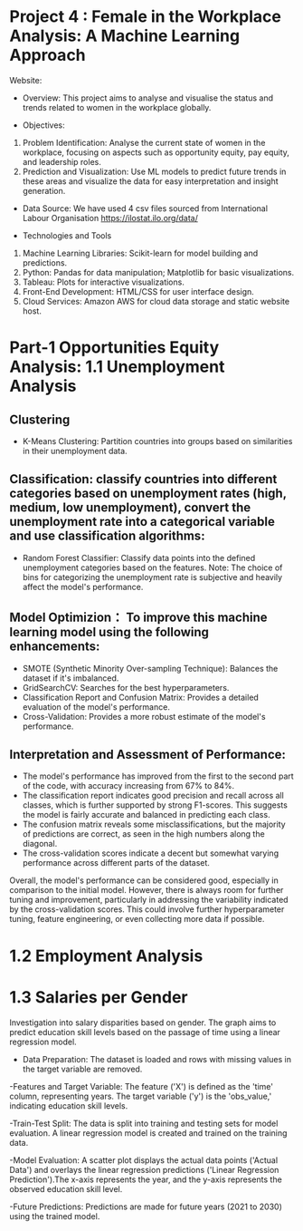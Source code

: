 # Project 4 : Female in the Workplace Analysis: A Machine Learning Approach
Website: 

- Overview: This project aims to analyse and visualise the status and trends related to women in the workplace globally. 

- Objectives: 
1.	Problem Identification: Analyse the current state of women in the workplace, focusing on aspects such as opportunity equity, pay equity, and leadership roles. 
2.	Prediction and Visualization: Use ML models to predict future trends in these areas and visualize the data for easy interpretation and insight generation.

- Data Source: We have used 4 csv files sourced from International Labour Organisation https://ilostat.ilo.org/data/ 

- Technologies and Tools
1.	Machine Learning Libraries: Scikit-learn for model building and predictions.
2.	Python: Pandas for data manipulation; Matplotlib for basic visualizations.
3.	Tableau: Plots for interactive visualizations.
4.	Front-End Development: HTML/CSS for user interface design.
5.	Cloud Services: Amazon AWS for cloud data storage and static website host.

# Part-1 Opportunities Equity Analysis: 1.1 Unemployment Analysis

## Clustering
- K-Means Clustering: Partition countries into groups based on similarities in their unemployment data.

## Classification: classify countries into different categories based on unemployment rates (high, medium, low unemployment), convert the unemployment rate into a categorical variable and use classification algorithms:
- Random Forest Classifier: Classify data points into the defined unemployment categories based on the features.
Note: The choice of bins for categorizing the unemployment rate is subjective and heavily affect the model's performance.

## Model Optimizion： To improve this machine learning model using the following enhancements:
- SMOTE (Synthetic Minority Over-sampling Technique): Balances the dataset if it's imbalanced.
- GridSearchCV: Searches for the best hyperparameters.
- Classification Report and Confusion Matrix: Provides a detailed evaluation of the model's performance.
- Cross-Validation: Provides a more robust estimate of the model's performance.

## Interpretation and Assessment of Performance:
- The model's performance has improved from the first to the second part of the code, with accuracy increasing from 67% to 84%.
- The classification report indicates good precision and recall across all classes, which is further supported by strong F1-scores. This suggests the model is fairly accurate and balanced in predicting each class.
- The confusion matrix reveals some misclassifications, but the majority of predictions are correct, as seen in the high numbers along the diagonal.
- The cross-validation scores indicate a decent but somewhat varying performance across different parts of the dataset.

Overall, the model's performance can be considered good, especially in comparison to the initial model. However, there is always room for further tuning and improvement, particularly in addressing the variability indicated by the cross-validation scores. This could involve further hyperparameter tuning, feature engineering, or even collecting more data if possible.

# 1.2 Employment Analysis 

# 1.3 Salaries per Gender
Investigation into salary disparities based on gender.
The graph aims to predict education skill levels based on the passage of time using a linear regression model.

- Data Preparation: The dataset is loaded and rows with missing values in the target variable are removed.

-Features and Target Variable: The feature ('X') is defined as the 'time' column, representing years. The target variable ('y') is the 'obs_value,' indicating education skill levels.

-Train-Test Split: The data is split into training and testing sets for model evaluation. A linear regression model is created and trained on the training data.

-Model Evaluation: A scatter plot displays the actual data points ('Actual Data') and overlays the linear regression predictions ('Linear Regression Prediction').The x-axis represents the year, and the y-axis represents the observed education skill level.

-Future Predictions: Predictions are made for future years (2021 to 2030) using the trained model.
